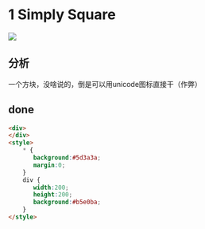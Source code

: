 # 1 Simply Square

![](https://raw.githubusercontent.com/sari3l/css_battle/main/media/16709037364564/16772258875425.png)

## 分析

一个方块，没啥说的，倒是可以用unicode图标直接干（作弊）

## done

```html
<div>
</div>
<style>
	* {
	   background:#5d3a3a;
	   margin:0;
	}
	div {
	   width:200;
	   height:200;
	   background:#b5e0ba;
	}
</style>
```